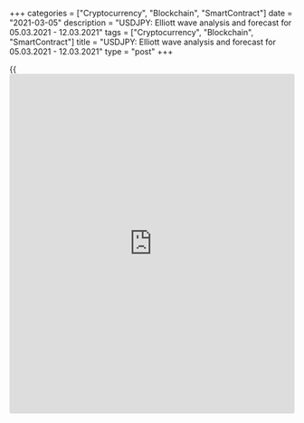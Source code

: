 +++
categories = ["Cryptocurrency", "Blockchain", "SmartContract"]
date = "2021-03-05"
description = "USDJPY: Elliott wave analysis and forecast for 05.03.2021 - 12.03.2021"
tags = ["Cryptocurrency", "Blockchain", "SmartContract"]
title = "USDJPY: Elliott wave analysis and forecast for 05.03.2021 - 12.03.2021"
type = "post"
+++

{{<iframe id="large-banner" src="https://www.bounty.group/#slide=23.0" width="100%" height="600" scrolling="no" style="border: 0px solid rgb(216, 221, 230); border-radius: 3px;">}}

2021-03-05

2021-03-05

USDJPY: Elliott wave analysis and forecast for 05.03.2021 –
12.03.2021Alex Geuta

 **Main scenario:** consider long positions from corrections above the
level of 104.93 with a target of 109.83 – 111.72.

 **Alternative scenario:** breakout and consolidation below the level of
104.93 will allow the pair to continue declining to the levels of 104.00
– 102.60.

 **Analysis:** Daily TM: apparently, a descending correction of larger
degree finished forming as wave B, and wave С started developing, with
the first wave (1) of С forming inside.

On the H4 time frame, the third wave of smaller degree 3 of (1)
continues developing, with wave i of 3 formed and local correction ii of
3 completed inside. Apparently, wave iii of 3 is developing on the H1
time frame. If this assumption is correct, the pair will continue to
rise to 109.83 – 111.72. The level of 104.93 is critical in this
scenario as the breakout will enable the pair to continue declining to
the levels of 104.00 – 102.60.

* * *

* * *

## Price chart of USDJPY in real time mode

The content of this article reflects the author’s opinion and does not
necessarily reflect the official position of LiteForex. The material
published on this page is provided for informational purposes only and
should not be considered as the provision of investment advice for the
purposes of Directive 2004/39/EC.

Rate this article:

{{value}}

( {{count}} {{title}} )
